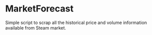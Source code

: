 # MarketForecast
Simple script to scrap all the historical price and volume information available from Steam market.
